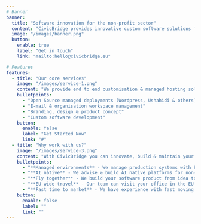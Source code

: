 ```yaml
---
# Banner
banner:
  title: "Software innovation for the non-profit sector"
  content: "CivicBridge provides innovative custom software solutions for non-profits EU wide"
  image: "/images/banner.png"
  button:
    enable: true
    label: "Get in touch"
    link: "mailto:hello@civicbridge.eu"

# Features
features:
  - title: "Our core services"
    image: "/images/service-1.png"
    content: "We provide end to end customisation & managed hosting solutions. Both for our own solutions & also OSS"
    bulletpoints:
      - "Open Source managed deployments (Wordpress, Ushahidi & others)"
      - "E-mail & organisation workspace management"
      - "Branding, design & product concept"
      - "Custom software development"
    button:
      enable: false
      label: "Get Started Now"
      link: "#"
  - title: "Why work with us?"
    image: "/images/service-3.png"
    content: "With CivicBridge you can innovate, build & maintain your entire digital presence"
    bulletpoints:
      - "**Managed environments** - We manage production systems with EU timezone SLA's"
      - "**AI native** - We advise & build AI native platforms for non-profits. We add AI sparkles to existing products."
      - "**Fly together** - We build your software product from idea to MVP and beyond. We handle design, AI magic, web / mobile & cloud deployments."
      - "**EU wide travel** - Our team can visit your office in the EU in person. We are friendly geeks."
      - "**Fast time to market** - We have experience with fast moving product roadmaps. We start fast. We ship often."
    button:
      enable: false
      label: ""
      link: ""
---
```

